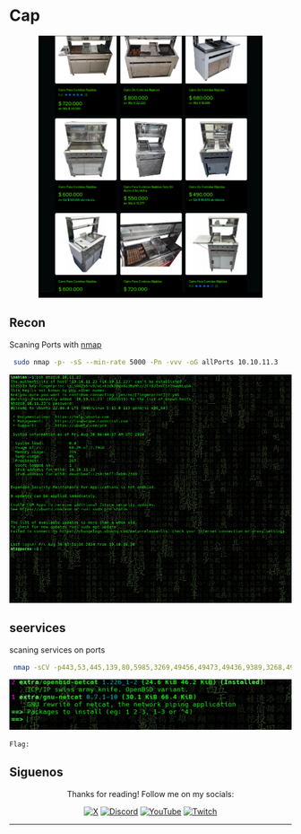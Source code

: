 # Cap

<div align='center'>
  <img src='machine_image.png' width='400' alt='Machine Image'>
</div>

## Recon

Scaning Ports with [nmap](https://nmap.org)

```bash
 sudo nmap -p- -sS --min-rate 5000 -Pn -vvv -oG allPorts 10.10.11.3
```

<div align='center'>
  <img src='allPorts.png' width='600' alt='Recon'>
</div>

## seervices

scaning services on ports

```bash
 nmap -sCV -p443,53,445,139,80,5985,3269,49456,49473,49436,9389,3268,49664,49449,464,389,49669,636,88,593 -oN targeted 10.10.11.3
```

<div align='center'>
  <img src='services_ports.png' width='600' alt='seervices'>
</div>


```bash
Flag: 
```

## Siguenos

<div align='center'>
  <p>Thanks for reading! Follow me on my socials:</p>
  <a href='https://x.com/@imahian'><img src='https://www.vectorlogo.zone/logos/x/x-icon.svg' alt='X' width='40'></a>
  <a href='https://discord.gg/dbesG8EX'><img src='https://www.vectorlogo.zone/logos/discord/discord-icon.svg' alt='Discord' width='40'></a>
  <a href='https://youtube.com/@imahian'><img src='https://www.vectorlogo.zone/logos/youtube/youtube-icon.svg' alt='YouTube' width='40'></a>
  <a href='https://twitch.tv/imahian'><img src='https://www.vectorlogo.zone/logos/twitch/twitch-icon.svg' alt='Twitch' width='40'></a>
</div>

---
